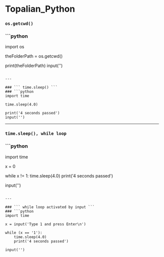 # Topalian_Python

### ``` os.getcwd() ```
### ```python
import os

theFolderPath = os.getcwd()

print(theFolderPath)
input('')
```

---

### ``` time.sleep() ```
### ```python
import time

time.sleep(4.0)

print('4 seconds passed')
input('')
```

---

### ``` time.sleep(), while loop ```
### ```python
import time

x = 0

while x != 1:
    time.sleep(4.0)
    print('4 seconds passed')

input('')
```

---

### ``` while loop activated by input ```
### ```python
import time

x = input('Type 1 and press Enter\n')

while (x == '1'):
    time.sleep(4.0)
    print('4 seconds passed')

input('')
```
